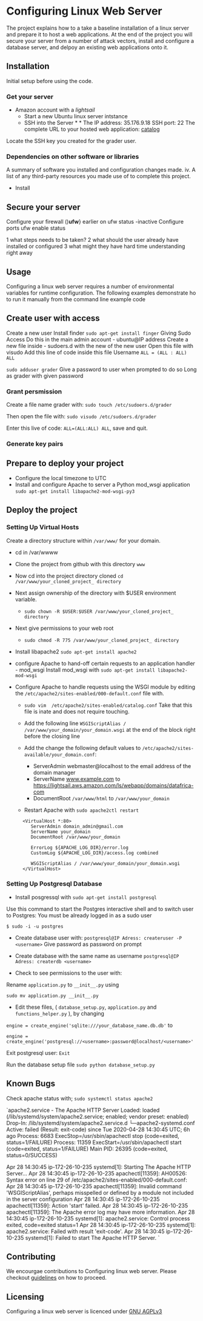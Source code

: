 # Configuring Linux Web Server
The project explains how to a take a baseline installation of a linux server and prepare it to host a web applications. At the end of the project you will secure your server from a number of attack vectors, install and configure a database server, and delpoy an existing web applications onto it.

## Installation
Initial setup before using the code.

### Get your server
* Amazon account with a _lightsail_
  * Start a new Ubuntu linux server intstance
  * SSH into the Server
    *
    *
The IP address: 35.176.9.18
SSH port: 22
The complete URL to your hosted web application: [catalog](https://lightsail.aws.amazon.com/ls/webapp/domains/datafrica-com)


Locate the SSH key you created for the grader user.

### Dependencies on other software or libraries
A summary of software you installed and configuration changes made.
iv. A list of any third-party resources you made use of to complete this project.


* Install



## Secure your server
Configure your firewall ()**ufw**} earlier on
ufw status -inactive
Configure ports
ufw enable status




1 what steps needs to be taken?
2 what should the user already have installed or configured
3 what might they have hard time understanding right away


## Usage
Configuring a linux web server requires a number of environmental variables for runtime configuration. The following examples demonstrate ho to run it manually from the command line
example code


## Create user with access
Create a new user
Install finder `sudo apt-get install finger`
Giving Sudo Access
Do this in the main admin account - ubuntu@IP address
Create a new file inside - sudoers.d with the new of the new user
Open this file with visudo
Add this line of code inside this file
Username `ALL = (ALL : ALL) ALL`

`sudo adduser grader`
Give a password to user when prompted to do so
Long as grader with given password

### Grant persmission
Create a file name grader with:
`sudo touch /etc/sudoers.d/grader`

Then open the file with:
 `sudo visudo /etc/sudoers.d/grader`

Enter this live of code:
`ALL=(ALL:ALL) ALL`, save and quit.

### Generate key pairs



## Prepare to deploy your project
* Configure the local timezone to UTC
* Install and configure Apache to server a Python mod_wsgi application
 `sudo apt-get install libapache2-mod-wsgi-py3`


## Deploy the project
### Setting Up Virtual Hosts
Create a directory structure within `/var/www/` for your domain.
* cd in /var/wwww
* Clone the project from github with this directory `www`

* Now cd into the project directory cloned `cd /var/www/your_cloned_project_ directory`
* Next assign ownership of the directory with $USER environment variable.
  * `sudo chown -R $USER:$USER /var/www/your_cloned_project_ directory`
* Next give permissions to your web root
  * `sudo chmod -R 775 /var/www/your_cloned_project_ directory`

* Install libapache2 `sudo apt-get install apache2`

*  configure Apache to hand-off certain requests to an application handler - mod_wsgi  Install mod_wsgi with
`sudo apt-get install libapache2-mod-wsgi`

* Configure Apache to handle requests using the WSGI module by editing the
`/etc/apache2/sites-enabled/000-default.conf` file with.

  * `sudo vim  /etc/apache2/sites-enabled/catalog.conf` Take that this file is inate and does not require touching.

  * Add the following line
   `WSGIScriptAlias / /var/www/your_domain/your_domain.wsgi` at the end of the block right before the closing line

  * Add the change the following default values to `/etc/apache2/sites-available/your_domain.conf`:
    * ServerAdmin webmaster@localhost to the email address of the domain manager
    * ServerName www.example.com to https://lightsail.aws.amazon.com/ls/webapp/domains/datafrica-com
    * DocumentRoot `/var/www/html` to `/var/www/your_domain`
  * Restart Apache with `sudo apache2ctl restart`


 ```bin/bash
       <VirtualHost *:80>
          ServerAdmin domain_admin@gmail.com
          ServerName your_domain
          DocumentRoot /var/www/your_domain

          ErrorLog ${APACHE_LOG_DIR}/error.log
          CustomLog ${APACHE_LOG_DIR}/access.log combined

          WSGIScriptAlias / /var/www/your_domain/your_domain.wsgi
       </VirtualHost>
 ```



### Setting Up Postgresql Database
* Install posgressql with
`sudo apt-get install postgresql`

Use this command to start the Postgres interactive shell and to switch user to Postgres: You must be already logged in as a sudo user

`$ sudo -i -u postgres`

* Create database user with:
`postgresql@IP Adress: createruser -P <username>`
Give password as password on prompt

* Create database with the same name as username
`postgresql@IP Adress: createrdb <username>`
* Check to see permissions to the user with:


Rename `application.py` to `__init__.py` using

`sudo mv application.py __init__.py`

* Edit these files, ( `database_setup.py`, `application.py` and `functions_helper.py` ),  by changing

```engine = create_engine('sqlite:///your_database_name.db.db'``` to

 `engine = create_engine('postgresql://<username>:password@localhost/<username>'`

 Exit postgresql user:
  `Exit`

Run the database setup file  `sudo python database_setup.py`




## Known Bugs
Check apache status with;
`sudo systemctl status apache2`

`apache2.service - The Apache HTTP Server
   Loaded: loaded (/lib/systemd/system/apache2.service; enabled; vendor preset: enabled)
  Drop-In: /lib/systemd/system/apache2.service.d
           └─apache2-systemd.conf
   Active: failed (Result: exit-code) since Tue 2020-04-28 14:30:45 UTC; 6h ago
  Process: 6683 ExecStop=/usr/sbin/apachectl stop (code=exited, status=1/FAILURE)
  Process: 11359 ExecStart=/usr/sbin/apachectl start (code=exited, status=1/FAILURE)
 Main PID: 26395 (code=exited, status=0/SUCCESS)

Apr 28 14:30:45 ip-172-26-10-235 systemd[1]: Starting The Apache HTTP Server...
Apr 28 14:30:45 ip-172-26-10-235 apachectl[11359]: AH00526: Syntax error on line 29 of /etc/apache2/sites-enabled/000-default.conf:
Apr 28 14:30:45 ip-172-26-10-235 apachectl[11359]: Invalid command 'WSGIScriptAlias', perhaps misspelled or defined by a module not included in the server configuration
Apr 28 14:30:45 ip-172-26-10-235 apachectl[11359]: Action 'start' failed.
Apr 28 14:30:45 ip-172-26-10-235 apachectl[11359]: The Apache error log may have more information.
Apr 28 14:30:45 ip-172-26-10-235 systemd[1]: apache2.service: Control process exited, code=exited status=1
Apr 28 14:30:45 ip-172-26-10-235 systemd[1]: apache2.service: Failed with result 'exit-code'.
Apr 28 14:30:45 ip-172-26-10-235 systemd[1]: Failed to start The Apache HTTP Server.
`

## Contributing
We encourgae contributions to Configuring linux web server. Please checkout  [guidelines]() on how to proceed.

## Licensing
Configuring a linux web server is licenced under [GNU AGPLv3](https://choosealicense.com/licenses/agpl-3.0/)
